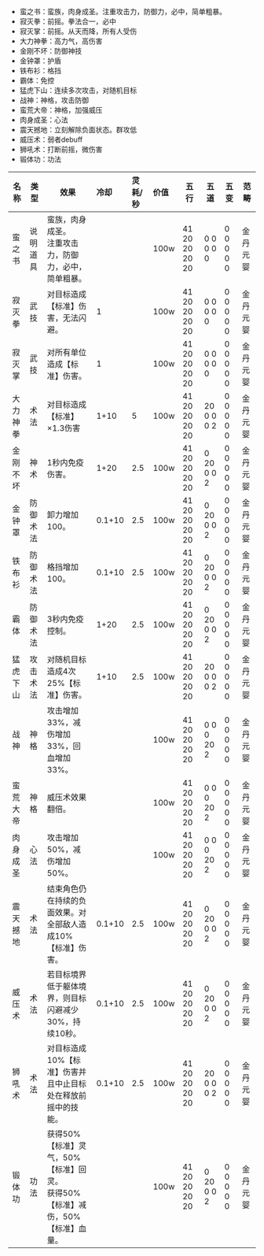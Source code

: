 - 蛮之书：蛮族，肉身成圣。注重攻击力，防御力，必中，简单粗暴。
- 寂灭拳：前摇。拳法合一，必中
- 寂灭掌：前摇。从天而降，所有人受伤
- 大力神拳：高力气，高伤害
- 金刚不坏：防御神技
- 金钟罩：护盾
- 铁布衫：格挡
- 霸体：免控
- 猛虎下山：连续多次攻击，对随机目标
- 战神：神格，攻击防御
- 蛮荒大帝：神格，加强威压
- 肉身成圣：心法
- 震天撼地：立刻解除负面状态。群攻低
- 威压术：弱者debuff
- 狮吼术：打断前摇，微伤害
- 锻体功：功法

| 名称   | 类型   | 效果                                               | 冷却     | 灵耗/秒 | 价值   | 五行             | 五道         | 五变        | 范畴    |
| ---- | ---- | ------------------------------------------------ | :----- | :--- | :--- | -------------- | ---------- | --------- | ----- |
| 蛮之书  | 说明道具 | 蛮族，肉身成圣。<br>注重攻击力，防御力，必中，简单粗暴。                   |        |      | 100w | 41 20 20 20 20 | 0 0 0 0 0  | 0 0 0 0 0 | 金丹 元婴 |
| 寂灭拳  | 武技   | 对目标造成【标准】伤害，无法闪避。                                | 1      |      | 100w | 41 20 20 20 20 | 0 0 0 0 0  | 0 0 0 0 0 | 金丹 元婴 |
| 寂灭掌  | 武技   | 对所有单位造成【标准】伤害。                                   | 1      |      | 100w | 41 20 20 20 20 | 0 0 0 0 0  | 0 0 0 0 0 | 金丹 元婴 |
| 大力神拳 | 术法   | 对目标造成【标准】×1.3伤害                                  | 1+10   | 5    | 100w | 41 20 20 20 20 | 20 0 0 0 2 | 0 0 0 0 0 | 金丹 元婴 |
| 金刚不坏 | 神术   | 1秒内免疫伤害。                                         | 1+20   | 2.5  | 100w | 41 20 20 20 20 | 0 20 0 0 2 | 0 0 0 0 0 | 金丹 元婴 |
| 金钟罩  | 防御术法 | 卸力增加100。                                         | 0.1+10 | 2.5  | 100w | 41 20 20 20 20 | 0 20 0 0 2 | 0 0 0 0 0 | 金丹 元婴 |
| 铁布衫  | 防御术法 | 格挡增加100。                                         | 0.1+10 | 2.5  | 100w | 41 20 20 20 20 | 0 20 0 0 2 | 0 0 0 0 0 | 金丹 元婴 |
| 霸体   | 防御术法 | 3秒内免疫控制。                                         | 1+20   | 2.5  | 100w | 41 20 20 20 20 | 0 20 0 0 2 | 0 0 0 0 0 | 金丹 元婴 |
| 猛虎下山 | 攻击术法 | 对随机目标造成4次25%【标准】伤害。                              | 1+10   | 2.5  | 100w | 41 20 20 20 20 | 20 0 0 0 2 | 0 0 0 0 0 | 金丹 元婴 |
| 战神   | 神格   | 攻击增加33%，减伤增加33%，回血增加33%。                         |        |      | 100w | 41 20 20 20 20 | 0 0 0 20 2 | 0 0 0 0 0 | 金丹 元婴 |
| 蛮荒大帝 | 神格   | 威压术效果翻倍。                                         |        |      | 100w | 41 20 20 20 20 | 0 0 0 20 2 | 0 0 0 0 0 | 金丹 元婴 |
| 肉身成圣 | 心法   | 攻击增加50%，减伤增加50%。                                 |        |      | 100w | 41 20 20 20 20 | 0 0 0 20 2 | 0 0 0 0 0 | 金丹 元婴 |
| 震天撼地 | 术法   | 结束角色仍在持续的负面效果。对全部敌人造成10%【标准】伤害。                  | 0.1+10 | 2.5  | 100w | 41 20 20 20 20 | 0 20 0 0 2 | 0 0 0 0 0 | 金丹 元婴 |
| 威压术  | 术法   | 若目标境界低于躯体境界，则目标闪避减少30%，持续10秒。                    | 0.1+10 | 2.5  | 100w | 41 20 20 20 20 | 0 20 0 0 2 | 0 0 0 0 0 | 金丹 元婴 |
| 狮吼术  | 术法   | 对目标造成10%【标准】伤害并且中止目标处在释放前摇中的技能。                  | 0.1+10 | 2.5  | 100w | 41 20 20 20 20 | 20 0 0 0 2 | 0 0 0 0 0 | 金丹 元婴 |
| 锻体功  | 功法   | 获得50%【标准】灵气，50%【标准】回灵。<br>获得50%【标准】减伤，50%【标准】血量。 |        |      | 100w | 41 20 20 20 20 | 0 20 0 0 2 | 0 0 0 0 0 | 金丹 元婴 |
